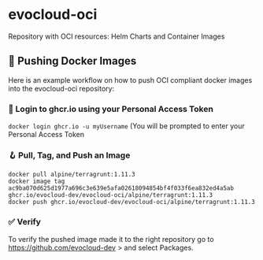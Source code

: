# evocloud-oci
Repository with OCI resources: Helm Charts and Container Images

## 🚀 Pushing Docker Images
Here is an example workflow on how to push OCI compliant docker images into the evocloud-oci repository:

### 🤖 Login to ghcr.io using your Personal Access Token
``docker login ghcr.io -u myUsername`` (You will be prompted to enter your Personal Access Token

### 🪝 Pull, Tag, and Push an Image
```
docker pull alpine/terragrunt:1.11.3
docker image tag ac9ba070d625d1977a696c3e639e5afa02618094854bf4f033f6ea832ed4a5ab ghcr.io/evocloud-dev/evocloud-oci/alpine/terragrunt:1.11.3
docker push ghcr.io/evocloud-dev/evocloud-oci/alpine/terragrunt:1.11.3
```
### ✅ Verify 
To verify the pushed image made it to the right repository go to https://github.com/evocloud-dev > and select Packages.

